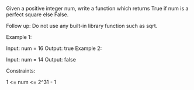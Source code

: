 Given a positive integer num, write a function which returns True if num is a perfect square else False.

Follow up: Do not use any built-in library function such as sqrt.

 

Example 1:

Input: num = 16
Output: true
Example 2:

Input: num = 14
Output: false
 

Constraints:

1 <= num <= 2^31 - 1